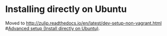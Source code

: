 # Installing directly on Ubuntu

Moved to http://zulip.readthedocs.io/en/latest/dev-setup-non-vagrant.html
#[Advanced setup (Install directly on Ubuntu)](dev-setup-non-vagrant.html#installing-directly-on-ubuntu).
